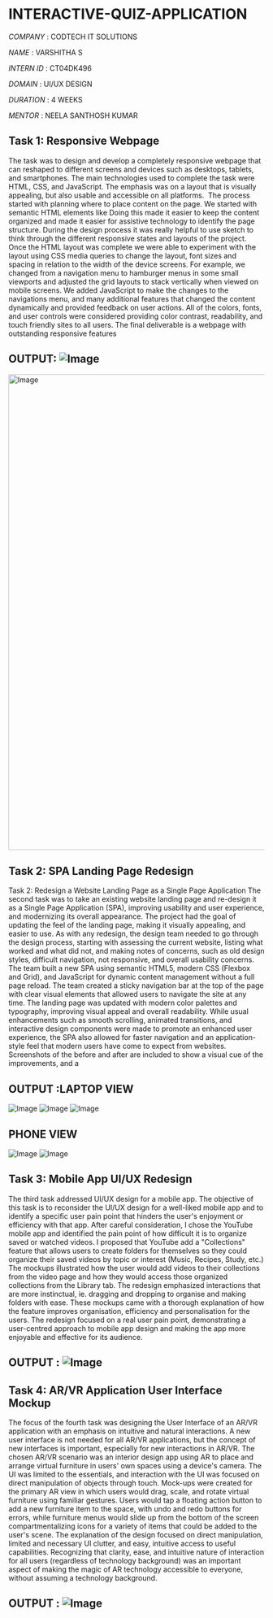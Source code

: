 # INTERACTIVE-QUIZ-APPLICATION

*COMPANY* : CODTECH IT SOLUTIONS

*NAME* : VARSHITHA S

*INTERN ID* : CT04DK496

*DOMAIN* : UI/UX DESIGN

*DURATION* : 4 WEEKS

*MENTOR* : NEELA SANTHOSH KUMAR

## Task 1: Responsive Webpage
The task was to design and develop a completely responsive webpage that can reshaped to different screens and devices such as desktops, tablets, and smartphones. The main technologies used to complete the task were HTML, CSS, and JavaScript. The emphasis was on a layout that is visually appealing, but also usable and accessible on all platforms. 
The process started with planning where to place content on the page. We started with semantic HTML elements like  Doing this made it easier to keep the content organized and made it easier for assistive technology to identify the page structure. During the design process it was really helpful to use sketch to think through the different responsive states and layouts of the project. Once the HTML layout was complete we were able to experiment with the layout using CSS media queries to change the layout, font sizes and spacing in relation to the width of the device screens. For example, we changed from a navigation menu to hamburger menus in some small viewports and adjusted the grid layouts to stack vertically when viewed on mobile screens.
We added JavaScript to make the changes to the navigations menu, and many additional features that changed the content dynamically and provided feedback on user actions. All of the colors, fonts, and user controls were considered providing color contrast, readability, and touch friendly sites to all users. The final deliverable is a webpage with outstanding responsive features
## OUTPUT: ![Image](https://github.com/user-attachments/assets/29289709-e5cd-4a10-8a14-551cc08a6ee5) 
<img width="936" alt="Image" src="https://github.com/user-attachments/assets/fe3f32c4-7e53-4524-a16c-d7be4122390e" />

## Task 2: SPA Landing Page Redesign
Task 2: Redesign a Website Landing Page as a Single Page Application 
The second task was to take an existing website landing page and re-design it as a Single Page Application (SPA), improving usability and user experience, and modernizing its overall appearance. The project had the goal of updating the feel of the landing page, making it visually appealing, and easier to use. As with any redesign, the design team needed to go through the design process, starting with assessing the current website, listing what worked and what did not, and making notes of concerns, such as old design styles, difficult navigation, not responsive, and overall usability concerns. 
The team built a new SPA using semantic HTML5, modern CSS (Flexbox and Grid), and JavaScript for dynamic content management without a full page reload. The team created a sticky navigation bar at the top of the page with clear visual elements that allowed users to navigate the site at any time. The landing page was updated with modern color palettes and typography, improving visual appeal and overall readability. 
While usual enhancements such as smooth scrolling, animated transitions, and interactive design components were made to promote an enhanced user experience, the SPA also allowed for faster navigation and an application-style feel that modern users have come to expect from websites. Screenshots of the before and after are included to show a visual cue of the improvements, and a 
## OUTPUT :LAPTOP VIEW
![Image](https://github.com/user-attachments/assets/03a5918d-3dd7-4207-80a5-eda69b8e32d1)
![Image](https://github.com/user-attachments/assets/5fca3274-74ec-4233-abb1-cf492cd1db27)
![Image](https://github.com/user-attachments/assets/3e16b270-6acf-4d97-8515-4a66bda15ffa)

## PHONE VIEW
![Image](https://github.com/user-attachments/assets/2adc2b31-0650-40f2-849c-97acec79a309)
![Image](https://github.com/user-attachments/assets/0dc8fc29-3fde-4960-8ef4-6b83f293bb30)

## Task 3: Mobile App UI/UX Redesign
The third task addressed UI/UX design for a mobile app. The objective of this task is to reconsider the UI/UX design for a well-liked mobile app and to identify a specific user pain point that hinders the user's enjoyment or efficiency with that app. After careful consideration, I chose the YouTube mobile app and identified the pain point of how difficult it is to organize saved or watched videos.
I proposed that YouTube add a "Collections" feature that allows users to create folders for themselves so they could organize their saved videos by topic or interest (Music, Recipes, Study, etc.) The mockups illustrated how the user would add videos to their collections from the video page and how they would access those organized collections from the Library tab. The redesign emphasized interactions that are more instinctual, ie. dragging and dropping to organise and making folders with ease.
These mockups came with a thorough explanation of how the feature improves organisation, efficiency and personalisation for the users. The redesign focused on a real user pain point, demonstrating a user-centred approach to mobile app design and making the app more enjoyable and effective for its audience.
## OUTPUT : ![Image](https://github.com/user-attachments/assets/5c2b36b2-9949-4cd1-a8c8-d6b56cb085b6)

## Task 4: AR/VR Application User Interface Mockup
The focus of the fourth task was designing the User Interface of an AR/VR application with an emphasis on intuitive and natural interactions. A new user interface is not needed for all AR/VR applications, but the concept of new interfaces is important, especially for new interactions in AR/VR. The chosen AR/VR scenario was an interior design app using AR to place and arrange virtual furniture in users' own spaces using a device's camera. The UI was limited to the essentials, and interaction with the UI was focused on direct manipulation of objects through touch. 
Mock-ups were created for the primary AR view in which users would drag, scale, and rotate virtual furniture using familiar gestures. Users would tap a floating action button to add a new furniture item to the space, with undo and redo buttons for errors, while furniture menus would slide up from the bottom of the screen compartmentalizing icons for a variety of items that could be added to the user's scene.
The explanation of the design focused on direct manipulation, limited and necessary UI clutter, and easy, intuitive access to useful capabilities. Recognizing that clarity, ease, and intuitive nature of interaction for all users (regardless of technology background) was an important aspect of making the magic of AR technology accessible to everyone, without assuming a technology background.
## OUTPUT : ![Image](https://github.com/user-attachments/assets/5c36ee24-1a73-4ea6-82e0-dbc8548a91b6)
